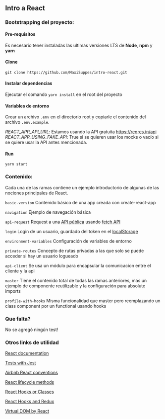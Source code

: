 ## Intro a React

### Bootstrapping del proyecto:
#### Pre-requisitos
Es necesario tener instaladas las ultimas versiones LTS de **Node**, **npm** y **yarn**

#### Clone
```git clone https://github.com/MaxiSuppes/intro-react.git```

#### Instalar dependencias
Ejecutar el comando ```yarn install``` en el root del proyecto

#### Variables de entorno
Crear un archivo ```.env``` en el directorio root y copiarle el contenido del archivo ```.env.example```.

*REACT_APP_API_URL*: Estamos usando la API gratuita https://reqres.in/api
*REACT_APP_USING_FAKE_API*: True si se quieren usar los mocks o vacío si se quiere usar la API antes mencionada.  

#### Run
```yarn start```


### Contenido:
Cada una de las ramas contiene un ejemplo introductorio de algunas de las nociones principales de React.

```basic-version``` Contenido básico de una app creada con create-react-app

```navigation``` Ejemplo de navegación básica

```api-request``` Request a una [API pública]( https://reqres.in) usando [fetch API](https://developer.mozilla.org/es/docs/Web/API/Fetch_API/Utilizando_Fetch)
 
```login``` Login de un usuario, guardado del token en el [localStorage](https://developer.mozilla.org/en-US/docs/Web/API/Web_Storage_API/Local_storage)

```environment-variables``` Configuración de variables de entorno

```private-routes``` Concepto de rutas privadas a las que solo se puede acceder si hay un usuario logueado

```api-client``` Se usa un módulo para encapsular la comunicacion entre el cliente y la api

```master``` Tiene el contenido total de todas las ramas anteriores, más un ejemplo de componente reutilizable y la configuración para absolute imports

```profile-with-hooks``` Misma funcionalidad que master pero reemplazando un class component por un functional usando hooks 

### Que falta?
No se agregó ningún test!

### Otros links de utilidad

[React documentation](https://reactjs.org/)

[Tests with Jest](https://jestjs.io/)

[Airbnb React conventions](https://github.com/airbnb/javascript/tree/master/react)

[React lifecycle methods](https://programmingwithmosh.com/javascript/react-lifecycle-methods/)

[React Hooks or Classes](https://medium.com/better-programming/react-hooks-vs-classes-add2676a32f2)

[React Hooks and Redux](https://medium.com/javascript-scene/do-react-hooks-replace-redux-210bab340672)

[Virtual DOM by React](https://reactjs.org/docs/faq-internals.html#what-is-the-virtual-dom)
